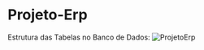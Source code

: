 # Projeto-Erp


Estrutura das Tabelas no Banco de Dados:
![ProjetoErp](https://github.com/user-attachments/assets/a89bcf09-9aa9-4642-baee-1de40e59aa51)
